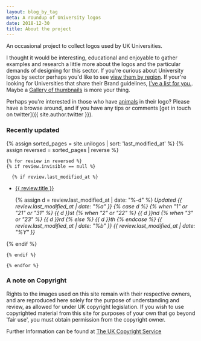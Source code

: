 ```yaml
---
layout: blog_by_tag
meta: A roundup of University logos
date: 2018-12-30
title: About the project
---
```

An occasional project to collect logos used by UK Universities. 

I thought it would be interesting, educational and enjoyable to gather examples and research a little more about the logos and the particular demands of designing for this sector. If you're curious about University logos by sector perhaps you'd like to see [view them by region][regions]. If your're looking for Universities that share their Brand guidelines, [I've a list for you.][brand]. Maybe a [Gallery of thumbnails][thumbs] is more your thing.

Perhaps you're interested in those who have [animals][animals] in their logo? Please have a browse around, and if you have any tips or comments [get in touch on twitter]({{ site.author.twitter }}).

### Recently updated

{% assign sorted_pages = site.unilogos | sort: 'last_modified_at'  %}
  {% assign reversed = sorted_pages | reverse %}

	{% for review in reversed %}
	{% if review.invisible == null %}

      {% if review.last_modified_at %}
  <ul class="unlist">
  <li>
  <a href="{{ site.baseurl }}{{ review.url }}">{{ review.title }}</a>
     
  {% assign d = review.last_modified_at | date: "%-d" %}
  <em>
    Updated
      {{ review.last_modified_at | date: "%a" }}
      {% case d %}
        {% when "1" or "21" or "31" %}
          {{ d }}st
        {% when "2" or "22" %}
          {{ d }}nd
        {% when "3" or "23" %}
          {{ d }}rd
        {% else %}
          {{ d }}th
      {% endcase %}
    {{ review.last_modified_at | date: "%b" }}
    {{ review.last_modified_at | date: "%Y" }}
    </em>
    </li>
  </ul>
{% endif %}
  

	{% endif %}

	{% endfor %}

### A note on Copyright

Rights to the images used on this site remain with their respective owners, and are reproduced here solely for the purpose of understanding and review, as allowed for under UK copyright legislation. If you wish to use copyrighted material from this site for purposes of your own that go beyond 'fair use', you must obtain permission from the copyright owner.

Further Information can be found at [The UK Copyright Service](http://www.copyrightservice.co.uk/copyright/p09_fair_use)

[regions]: /unilogos/regions/
[brand]: /unilogos/brand/
[thumbs]: /unilogos/gallery
[animals]: /unilogos/animal